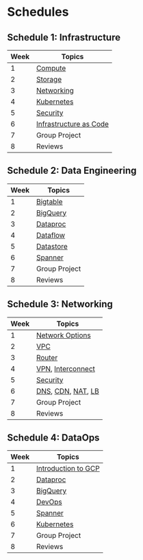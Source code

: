 # Schedules

## Schedule 1:  Infrastructure

|   Week  |  Topics        |
|-----------|-----------------------------------|
|    1    |[Compute](https://github.com/bobbae/gcp/wiki/Compute)      |
|    2    |[Storage](https://github.com/bobbae/gcp/wiki/Storage)      |
|    3    |[Networking](https://github.com/bobbae/gcp/wiki/Networking)      |
|    4   |[Kubernetes](https://github.com/bobbae/gcp/wiki/Kubernetes-Engine-and-Containers)  |
|    5    |[Security](https://github.com/bobbae/gcp/wiki/Security)      |
|    6    |[Infrastructure as Code](https://github.com/bobbae/gcp/wiki/Infrastructure-as-Code)   |
|    7    |Group Project   |
|    8    |Reviews    |


## Schedule 2:  Data Engineering 

|   Week  |  Topics        |
|-----------|-----------------------------------|
|    1   | [Bigtable](https://github.com/bobbae/gcp/wiki/Bigtable) |
|    2    |[BigQuery](https://github.com/bobbae/gcp/wiki/BigQuery)      |
|    3     |[Dataproc](https://github.com/bobbae/gcp/wiki/Dataproc) |  
|    4     |[Dataflow](https://github.com/bobbae/gcp/wiki/Dataflow)     |
|    5    | [Datastore](https://github.com/bobbae/gcp/wiki/Datastore) |
|    6    |[Spanner](https://github.com/bobbae/gcp/wiki/Spanner) |
|    7    |Group Project   |
|    8    |Reviews    | 




## Schedule 3: Networking 

|   Week  |  Topics        |
|-----------|-----------------------------------|
|    1    |[Network Options](https://github.com/bobbae/gcp/wiki/Networking#network-options)      |
|    2    |[VPC](https://github.com/bobbae/gcp/wiki/VPC)      |
|    3    |[Router](https://github.com/bobbae/gcp/wiki/Networking#cloud-router)      |
|    4   |[VPN](https://github.com/bobbae/gcp/wiki/Networking#cloud-vpn), [Interconnect](https://github.com/bobbae/gcp/wiki/Networking#cloud-interconnect)  |
|    5    |[Security](https://github.com/bobbae/gcp/wiki/Security)      |
|    6    |[DNS](https://github.com/bobbae/gcp/wiki/Networking#cloud-dns), [CDN](https://github.com/bobbae/gcp/wiki/Networking#cloud-cdn), [NAT](https://github.com/bobbae/gcp/wiki/Networking#cloud-nat), [LB](https://github.com/bobbae/gcp/wiki/Networking#cloud-load-balancing)   |
|    7    |Group Project   |
|    8    |Reviews    |


## Schedule 4: DataOps 

|   Week  |  Topics        |
|-----------|-----------------------------------|
|   1  | [Introduction to GCP](https://github.com/bobbae/gcp/wiki/Introduction) |
|    2   |[Dataproc](https://github.com/bobbae/gcp/wiki/Dataproc) | 
|    3    |[BigQuery](https://github.com/bobbae/gcp/wiki/BigQuery)      |
|    4    |[DevOps](https://github.com/bobbae/gcp/wiki/DevOps)      |
|    5   | [Spanner](https://github.com/bobbae/gcp/wiki/Spanner) |
|    6    | [Kubernetes](https://github.com/bobbae/gcp/wiki/Kubernetes-Engine-and-Containers)       |
|    7   |Group Project   |
|    8   |Reviews    | 
